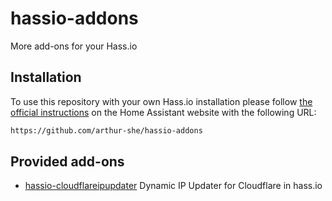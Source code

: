 # hassio-addons

More add-ons for your Hass.io

## Installation

To use this repository with your own Hass.io installation please follow [the official instructions](https://www.home-assistant.io/hassio/installing_third_party_addons/) on the Home Assistant website with the following URL:

```txt
https://github.com/arthur-she/hassio-addons
```

## Provided add-ons

- [hassio-cloudflareipupdater](https://github.com/davidrasmosweb/hassio-cloudflareipupdater) Dynamic IP Updater for Cloudflare in hass.io
